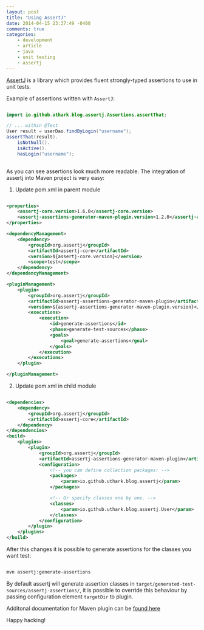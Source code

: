 ```yaml
---
layout: post
title: "Using AssertJ"
date: 2014-04-15 23:37:49 -0400
comments: true
categories: 
    - development
    - article
    - java
    - unit testing
    - assertj
---
```


[AssertJ] is a library which provides fluent strongly-typed assertions to use in unit tests.

Example of assertions written with `AssertJ`:

``` java

import io.github.uthark.blog.assertj.Assertions.assertThat;

// ... within @Test
User result = userDao.findByLogin("username");
assertThat(result).
    isNotNull().
    isActive().
    hasLogin("username");
    
```

As you can see assertions look much more readable. 
The integration of assertj into Maven project is very easy:

1. Update pom.xml in parent module

``` xml pom.xml changes in parent module.

<properties>
    <assertj-core.version>1.6.0</assertj-core.version>
    <assertj-assertions-generator-maven-plugin.version>1.2.0</assertj-assertions-generator-maven-plugin.version>
</properties>

<dependencyManagement>
    <dependency>
        <groupId>org.assertj</groupId>
        <artifactId>assertj-core</artifactId>
        <version>${assertj-core.version}</version>
        <scope>test</scope>
    </dependency>
</dependencyManagement>

<pluginManagement>
    <plugin>
        <groupId>org.assertj</groupId>
        <artifactId>assertj-assertions-generator-maven-plugin</artifactId>
        <version>${assertj-assertions-generator-maven-plugin.version}</version>
        <executions>
            <execution>
                <id>generate-assertions</id>
                <phase>generate-test-sources</phase>
                <goals>
                    <goal>generate-assertions</goal>
                </goals>
            </execution>
        </executions>
    </plugin>

</pluginManagement>

```

2. Update pom.xml in child module

``` xml Changes in child module.

<dependencies>
    <dependency>
        <groupId>org.assertj</groupId>
        <artifactId>assertj-core</artifactId>
    </dependency>
</dependencies>
<build>
    <plugins>
        <plugin>
            <groupId>org.assertj</groupId>
            <artifactId>assertj-assertions-generator-maven-plugin</artifactId>
            <configuration>
                <!-- you can define collection packages: -->
                <packages>
                    <param>io.github.uthark.blog.assertj</param>
                </packages>

                <!-- Or specify classes one by one. -->
                <classes>
                    <param>io.github.uthark.blog.assertj.User</param>
                </classes>
            </configuration>
        </plugin>
    </plugins>
</build>

```

After this changes it is possible to generate assertions for the classes you want test:

``` sh

mvn assertj:generate-assertions

```

By default assertj will generate assertion classes in `target/generated-test-sources/assertj-assertions/`, it is possible to override this behaviour by passing configuration element `targetDir` to plugin.

Additonal documentation for Maven plugin can be [found here](http://joel-costigliola.github.io/assertj/assertj-assertions-generator-maven-plugin.html)

Happy hacking!

[AssertJ]: https://github.com/joel-costigliola/assertj-core
